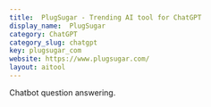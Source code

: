 ```yaml
---
title:  PlugSugar - Trending AI tool for ChatGPT
display_name:  PlugSugar
category: ChatGPT
category_slug: chatgpt
key: plugsugar_com
website: https://www.plugsugar.com/
layout: aitool
---
```


Chatbot question answering.
